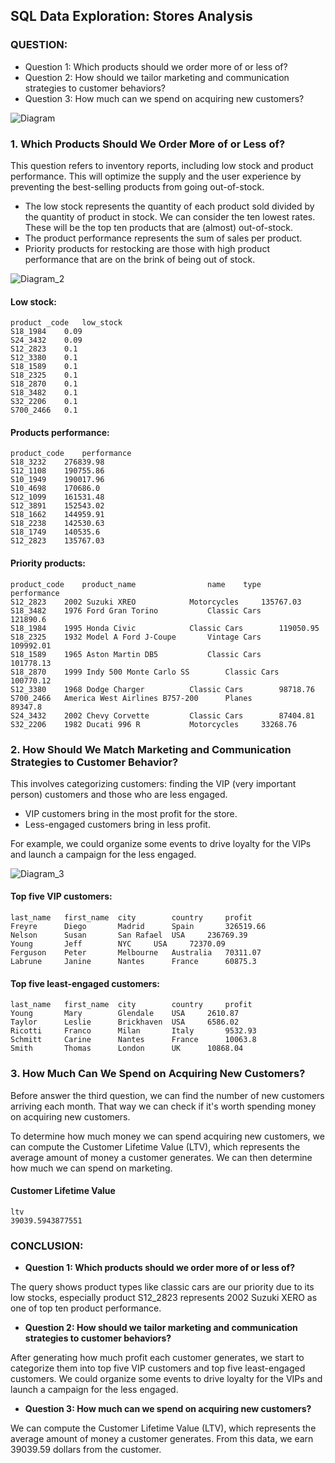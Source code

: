 ## SQL Data Exploration: Stores Analysis

### QUESTION:

* Question 1: Which products should we order more of or less of?
* Question 2: How should we tailor marketing and communication strategies to customer behaviors?
* Question 3: How much can we spend on acquiring new customers?

![Diagram](https://user-images.githubusercontent.com/21137726/150624324-9d170437-1cf5-4873-84e0-202a1b5957c7.png)

### 1. Which Products Should We Order More of or Less of?
 
This question refers to inventory reports, including low stock and product performance. This will optimize the supply and the user experience by preventing the best-selling products from going out-of-stock.
 
* The low stock represents the quantity of each product sold divided by the quantity of product in stock. We can consider the ten lowest rates. These will be the top ten products that are (almost) out-of-stock.
* The product performance represents the sum of sales per product.
* Priority products for restocking are those with high product performance that are on the brink of being out of stock.

![Diagram_2](https://user-images.githubusercontent.com/21137726/150624370-aa57cfa4-ff10-47c9-b647-e731ea0f4805.png)

#### Low stock:
```
product _code	low_stock
S18_1984	0.09
S24_3432	0.09
S12_2823	0.1
S12_3380	0.1
S18_1589	0.1
S18_2325	0.1
S18_2870	0.1
S18_3482	0.1
S32_2206	0.1
S700_2466	0.1
```
#### Products performance:
```
product_code	performance
S18_3232	276839.98
S12_1108	190755.86
S10_1949	190017.96
S10_4698	170686.0
S12_1099	161531.48
S12_3891	152543.02
S18_1662	144959.91
S18_2238	142530.63
S18_1749	140535.6
S12_2823	135767.03
```
#### Priority products:
```
product_code	product_name				name	type		performance
S12_2823	2002 Suzuki XREO			Motorcycles		135767.03
S18_3482	1976 Ford Gran Torino			Classic Cars		121890.6
S18_1984	1995 Honda Civic			Classic Cars		119050.95
S18_2325	1932 Model A Ford J-Coupe		Vintage Cars		109992.01
S18_1589	1965 Aston Martin DB5			Classic Cars		101778.13
S18_2870	1999 Indy 500 Monte Carlo SS		Classic Cars		100770.12
S12_3380	1968 Dodge Charger			Classic Cars		98718.76
S700_2466	America West Airlines B757-200		Planes			89347.8
S24_3432	2002 Chevy Corvette			Classic Cars		87404.81
S32_2206	1982 Ducati 996 R			Motorcycles		33268.76
```

### 2. How Should We Match Marketing and Communication Strategies to Customer Behavior?

This involves categorizing customers: finding the VIP (very important person) customers and those who are less engaged.

* VIP customers bring in the most profit for the store.
* Less-engaged customers bring in less profit.

For example, we could organize some events to drive loyalty for the VIPs and launch a campaign for the less engaged.

![Diagram_3](https://user-images.githubusercontent.com/21137726/150624424-0c3e8814-7d9f-44e8-8687-0db7a107eb46.png)

#### Top five VIP customers:
```
last_name	first_name	city		country		profit
Freyre		Diego 		Madrid		Spain		326519.66
Nelson		Susan		San Rafael	USA		236769.39
Young		Jeff		NYC		USA		72370.09
Ferguson	Peter		Melbourne	Australia	70311.07
Labrune		Janine 		Nantes		France		60875.3
```
#### Top five least-engaged customers:
```
last_name	first_name	city		country		profit
Young		Mary		Glendale	USA		2610.87
Taylor		Leslie		Brickhaven	USA		6586.02
Ricotti		Franco		Milan		Italy		9532.93
Schmitt		Carine 		Nantes		France		10063.8
Smith		Thomas 		London		UK		10868.04
```

### 3. How Much Can We Spend on Acquiring New Customers?

Before answer the third question, we can find the number of new customers arriving each month. That way we can check if it's worth spending money on acquiring new customers.

To determine how much money we can spend acquiring new customers, we can compute the Customer Lifetime Value (LTV), which represents the average amount of money a customer generates. We can then determine how much we can spend on marketing.

#### Customer Lifetime Value
```
ltv
39039.5943877551
```

### CONCLUSION:

* **Question 1: Which products should we order more of or less of?**

The query shows product types like classic cars are our priority due to its low stocks, especially product S12_2823 represents 2002 Suzuki XERO as one of top ten product performance.

* **Question 2: How should we tailor marketing and communication strategies to customer behaviors?**

After generating how much profit each customer generates, we start to categorize them into top five VIP customers and top five least-engaged customers. We could organize some events to drive loyalty for the VIPs and launch a campaign for the less engaged.

* **Question 3: How much can we spend on acquiring new customers?**

We can compute the Customer Lifetime Value (LTV), which represents the average amount of money a customer generates. From this data, we earn 39039.59 dollars from the customer.
